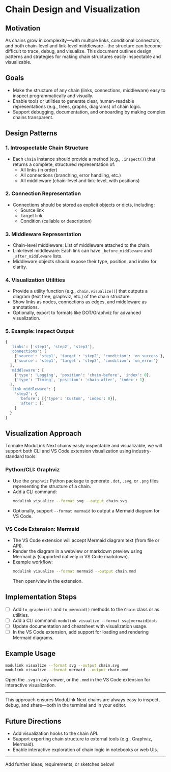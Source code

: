 # Chain Design and Visualization

## Motivation

As chains grow in complexity—with multiple links, conditional connectors, and both chain-level and link-level middleware—the structure can become difficult to trace, debug, and visualize. This document outlines design patterns and strategies for making chain structures easily inspectable and visualizable.

## Goals
- Make the structure of any chain (links, connections, middleware) easy to inspect programmatically and visually.
- Enable tools or utilities to generate clear, human-readable representations (e.g., trees, graphs, diagrams) of chain logic.
- Support debugging, documentation, and onboarding by making complex chains transparent.

## Design Patterns

### 1. Introspectable Chain Structure
- Each `Chain` instance should provide a method (e.g., `.inspect()`) that returns a complete, structured representation of:
  - All links (in order)
  - All connections (branching, error handling, etc.)
  - All middleware (chain-level and link-level, with positions)

### 2. Connection Representation
- Connections should be stored as explicit objects or dicts, including:
  - Source link
  - Target link
  - Condition (callable or description)

### 3. Middleware Representation
- Chain-level middleware: List of middleware attached to the chain.
- Link-level middleware: Each link can have `_before_middleware` and `_after_middleware` lists.
- Middleware objects should expose their type, position, and index for clarity.

### 4. Visualization Utilities
- Provide a utility function (e.g., `chain.visualize()`) that outputs a diagram (text tree, graphviz, etc.) of the chain structure.
- Show links as nodes, connections as edges, and middleware as annotations.
- Optionally, export to formats like DOT/Graphviz for advanced visualization.

### 5. Example: Inspect Output
```python
{
  'links': ['step1', 'step2', 'step3'],
  'connections': [
    {'source': 'step1', 'target': 'step2', 'condition': 'on_success'},
    {'source': 'step1', 'target': 'step3', 'condition': 'on_error'}
  ],
  'middleware': [
    {'type': 'Logging', 'position': 'chain-before', 'index': 0},
    {'type': 'Timing', 'position': 'chain-after', 'index': 1}
  ],
  'link_middleware': {
    'step2': {
      'before': [{'type': 'Custom', 'index': 0}],
      'after': []
    }
  }
}
```

## Visualization Approach

To make ModuLink Next chains easily inspectable and visualizable, we will support both CLI and VS Code extension visualization using industry-standard tools:

### Python/CLI: Graphviz

- Use the `graphviz` Python package to generate `.dot`, `.svg`, or `.png` files representing the structure of a chain.
- Add a CLI command:
  ```sh
  modulink visualize --format svg --output chain.svg
  ```
- Optionally, support `--format mermaid` to output a Mermaid diagram for VS Code.

### VS Code Extension: Mermaid

- The VS Code extension will accept Mermaid diagram text (from file or API).
- Render the diagram in a webview or markdown preview using Mermaid.js (supported natively in VS Code markdown).
- Example workflow:
  ```sh
  modulink visualize --format mermaid --output chain.mmd
  ```
  Then open/view in the extension.

## Implementation Steps

- [ ] Add `to_graphviz()` and `to_mermaid()` methods to the `Chain` class or as utilities.
- [ ] Add a CLI command: `modulink visualize --format svg|mermaid|dot`.
- [ ] Update documentation and cheatsheet with visualization usage.
- [ ] In the VS Code extension, add support for loading and rendering Mermaid diagrams.

## Example Usage

```sh
modulink visualize --format svg --output chain.svg
modulink visualize --format mermaid --output chain.mmd
```

Open the `.svg` in any viewer, or the `.mmd` in the VS Code extension for interactive visualization.

---

This approach ensures ModuLink Next chains are always easy to inspect, debug, and share—both in the terminal and in your editor.

## Future Directions
- Add visualization hooks to the chain API.
- Support exporting chain structure to external tools (e.g., Graphviz, Mermaid).
- Enable interactive exploration of chain logic in notebooks or web UIs.

---

Add further ideas, requirements, or sketches below!
